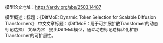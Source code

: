 模型论文地址：https://arxiv.org/abs/2503.14487

模型概述：标题：《DiffMoE: Dynamic Token Selection for Scalable Diffusion Transformers》
中文文章标题：《DiffMoE：用于可扩展扩散Transformer的动态标记选择》
文章内容：提出DiffMoE模型，通过动态标记选择优化扩散Transformer的可扩展性。
